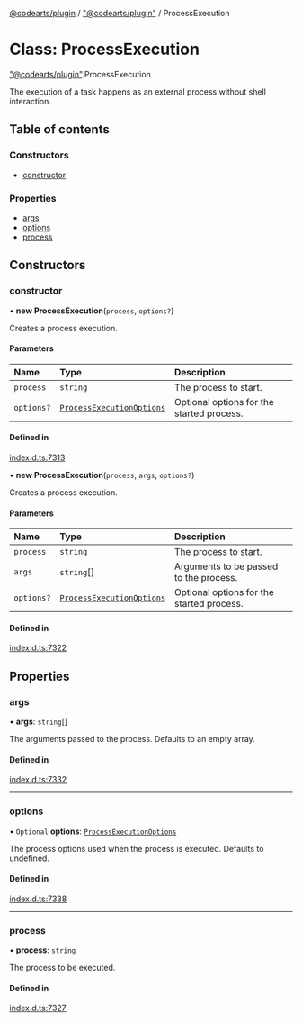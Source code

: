 [@codearts/plugin](../README.md) / ["@codearts/plugin"](../modules/_codearts_plugin_.md) / ProcessExecution

# Class: ProcessExecution

["@codearts/plugin"](../modules/_codearts_plugin_.md).ProcessExecution

The execution of a task happens as an external process
without shell interaction.

## Table of contents

### Constructors

- [constructor](codearts_plugin_.ProcessExecution.md#constructor)

### Properties

- [args](codearts_plugin_.ProcessExecution.md#args)
- [options](codearts_plugin_.ProcessExecution.md#options)
- [process](codearts_plugin_.ProcessExecution.md#process)

## Constructors

### constructor

• **new ProcessExecution**(`process`, `options?`)

Creates a process execution.

#### Parameters

| Name | Type | Description |
| :------ | :------ | :------ |
| `process` | `string` | The process to start. |
| `options?` | [`ProcessExecutionOptions`](../interfaces/codearts_plugin_.ProcessExecutionOptions.md) | Optional options for the started process. |

#### Defined in

[index.d.ts:7313](https://github.com/huaweicloud/cloudide-plugin-api/blob/03b481c/index.d.ts#L7313)

• **new ProcessExecution**(`process`, `args`, `options?`)

Creates a process execution.

#### Parameters

| Name | Type | Description |
| :------ | :------ | :------ |
| `process` | `string` | The process to start. |
| `args` | `string`[] | Arguments to be passed to the process. |
| `options?` | [`ProcessExecutionOptions`](../interfaces/codearts_plugin_.ProcessExecutionOptions.md) | Optional options for the started process. |

#### Defined in

[index.d.ts:7322](https://github.com/huaweicloud/cloudide-plugin-api/blob/03b481c/index.d.ts#L7322)

## Properties

### args

• **args**: `string`[]

The arguments passed to the process. Defaults to an empty array.

#### Defined in

[index.d.ts:7332](https://github.com/huaweicloud/cloudide-plugin-api/blob/03b481c/index.d.ts#L7332)

___

### options

• `Optional` **options**: [`ProcessExecutionOptions`](../interfaces/codearts_plugin_.ProcessExecutionOptions.md)

The process options used when the process is executed.
Defaults to undefined.

#### Defined in

[index.d.ts:7338](https://github.com/huaweicloud/cloudide-plugin-api/blob/03b481c/index.d.ts#L7338)

___

### process

• **process**: `string`

The process to be executed.

#### Defined in

[index.d.ts:7327](https://github.com/huaweicloud/cloudide-plugin-api/blob/03b481c/index.d.ts#L7327)
